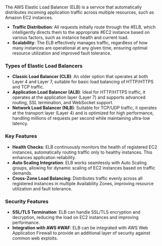 The AWS Elastic Load Balancer (ELB) is a service that automatically distributes incoming application traffic across multiple resources, such as Amazon EC2 instances.
- **Traffic Distribution**: All requests initially route through the #ELB, which intelligently directs them to the appropriate #EC2 instance based on various factors, such as instance health and current load.
- **Scalability**: The ELB effectively manages traffic, regardless of how many instances are operational at any given time, ensuring optimal resource utilization and improved fault tolerance.
### **Types of Elastic Load Balancers**
- **Classic Load Balancer (CLB)**: An older option that operates at both Layer 4 and Layer 7, suitable for basic load balancing of HTTP/HTTPS and TCP traffic.
- **Application Load Balancer (ALB)**: Ideal for HTTP/HTTPS traffic, it operates at the application layer (Layer 7) and supports advanced routing, SSL termination, and WebSocket support.
- **Network Load Balancer (NLB)**: Suitable for TCP/UDP traffic, it operates at the transport layer (Layer 4) and is optimized for high performance, handling millions of requests per second while maintaining ultra-low latency.
### **Key Features**
- **Health Checks**: ELB continuously monitors the health of registered EC2 instances, automatically routing traffic only to healthy instances. This enhances application reliability.
- **Auto Scaling Integration**: ELB works seamlessly with Auto Scaling groups, allowing for dynamic scaling of EC2 instances based on traffic demands.
- **Cross-Zone Load Balancing**: Distributes traffic evenly across all registered instances in multiple Availability Zones, improving resource utilization and fault tolerance.
### **Security Features**
- **SSL/TLS Termination**: ELB can handle SSL/TLS encryption and decryption, reducing the load on EC2 instances and improving performance.
- **Integration with AWS #WAF**: ELB can be integrated with AWS Web Application Firewall to provide an additional layer of security against common web exploits.